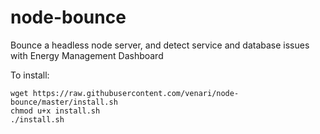 # node-bounce
Bounce a headless node server, and detect service and database issues with Energy Management Dashboard

To install:

````
wget https://raw.githubusercontent.com/venari/node-bounce/master/install.sh
chmod u+x install.sh
./install.sh
````